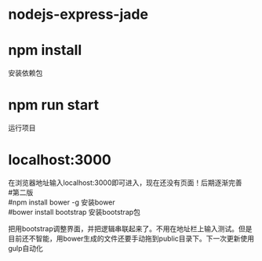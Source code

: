 # nodejs-express-jade<br>
# npm install<br>
安装依赖包
# npm run start<br>
运行项目
# localhost:3000<br>
在浏览器地址输入localhost:3000即可进入，现在还没有页面！后期逐渐完善<br>
#第二版<br>
#npm install bower -g
安装bower<br>
#bower install bootstrap
安装bootstrap包<br>


把用bootstrap调整界面，并把逻辑串联起来了。不用在地址栏上输入测试。但是目前还不智能，用bower生成的文件还要手动拖到public目录下。下一次更新使用gulp自动化
